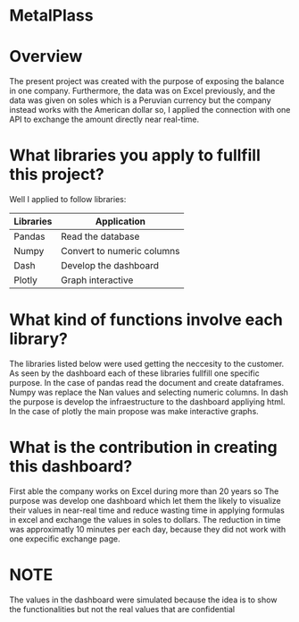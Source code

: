 # MetalPlass
# Overview
The present project was created with the purpose of exposing the balance in one company. Furthermore, the data was on Excel previously, and the data was given on soles which is a Peruvian currency but the company instead works with the American dollar so, I applied the connection with one API to exchange the amount directly near real-time.
# What libraries you apply to fullfill this project?
Well I applied to follow libraries:

| Libraries     | Application                  |
| ------------- | ---------------------------- |
| Pandas        | Read the database            |
| Numpy         | Convert to numeric columns   |
| Dash          | Develop the dashboard        |
| Plotly        | Graph interactive            |

# What kind of functions involve each library? 

The libraries listed below were used getting the neccesity to the customer. As seen by the dashboard each of these libraries fullfill one specific purpose. In the case of pandas read the document and create dataframes. Numpy was replace the Nan values and selecting numeric columns. In dash the purpose is develop  the infraestructure to the dashboard appliying html. In the case of plotly the main propose was make interactive graphs.

# What is the contribution in creating this dashboard?
 First able the company works on Excel during more than 20 years so The purpose was develop one dashboard which let them the likely to visualize their values in near-real time and reduce wasting time in applying formulas in excel and exchange the values in soles to dollars. The reduction in time was approximatly 10 minutes per each day, because they did not work with one expecific exchange page.

# NOTE
The values ​​in the dashboard were simulated because the idea is to show the functionalities but not the real values ​​that are confidential
 
